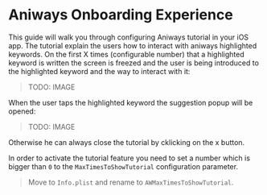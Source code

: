 # Aniways Onboarding Experience

This guide will walk you through configuring Aniways tutorial in your iOS app.
The tutorial explain the users how to interact with aniways highlighted keywords.
On the first X times (configurable number) that a highlighted keyword is written the screen is freezed and the user is being introduced to the highlighted keyword and the way to interact with it:

 > TODO: IMAGE

When the user taps the highlighted keyword the suggestion popup will be opened:

 > TODO: IMAGE

Otherwise he can always close the tutorial by cklicking on the x button.

In order to activate the tutorial feature you need to set a number which is bigger than `0` to the `MaxTimesToShowTutorial` configuration parameter.

 > Move to `Info.plist` and rename to `AWMaxTimesToShowTutorial`.
 